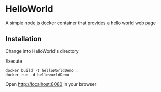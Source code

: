 HelloWorld
==========

A simple node.js docker container that provides a hello world web page

Installation
------------

Change into HelloWorld's directory

Execute

    docker build -t helloWorldDemo .
    docker run -d helloworldDemo
  
Open [http://localhost:8080](http://localhost:8080) in your browser
